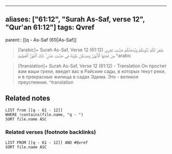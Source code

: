 
---
aliases: ["61:12", "Surah As-Saf, verse 12", "Qur'an 61:12"]
tags: Qvref
---

parent:: [[q - As-Saf (61)|As-Saf]]

> [!arabic]+ Surah As-Saf, Verse 12 (61:12)
> <span class="quran-arabic">يَغْفِرْ لَكُمْ ذُنُوبَكُمْ وَيُدْخِلْكُمْ جَنَّـٰتٍ تَجْرِى مِن تَحْتِهَا ٱلْأَنْهَـٰرُ وَمَسَـٰكِنَ طَيِّبَةً فِى جَنَّـٰتِ عَدْنٍ ۚ ذَٰلِكَ ٱلْفَوْزُ ٱلْعَظِيمُ</span>
^arabic

> [!translation]+ Surah As-Saf, Verse 12 (61:12) - Translation
> Он простит вам ваши грехи, введет вас в Райские сады, в которых текут реки, и в прекрасные жилища в садах Эдема. Это - великое преуспеяние.
^translation



## Related notes
```dataview
LIST from [[q - 61 - 12]]
WHERE !contains(file.name, "q - ")
SORT file.name ASC
```

### Related verses (footnote backlinks)
```dataview
LIST FROM [[q - 61 - 12]] AND #Qvref
SORT file.name ASC
```

